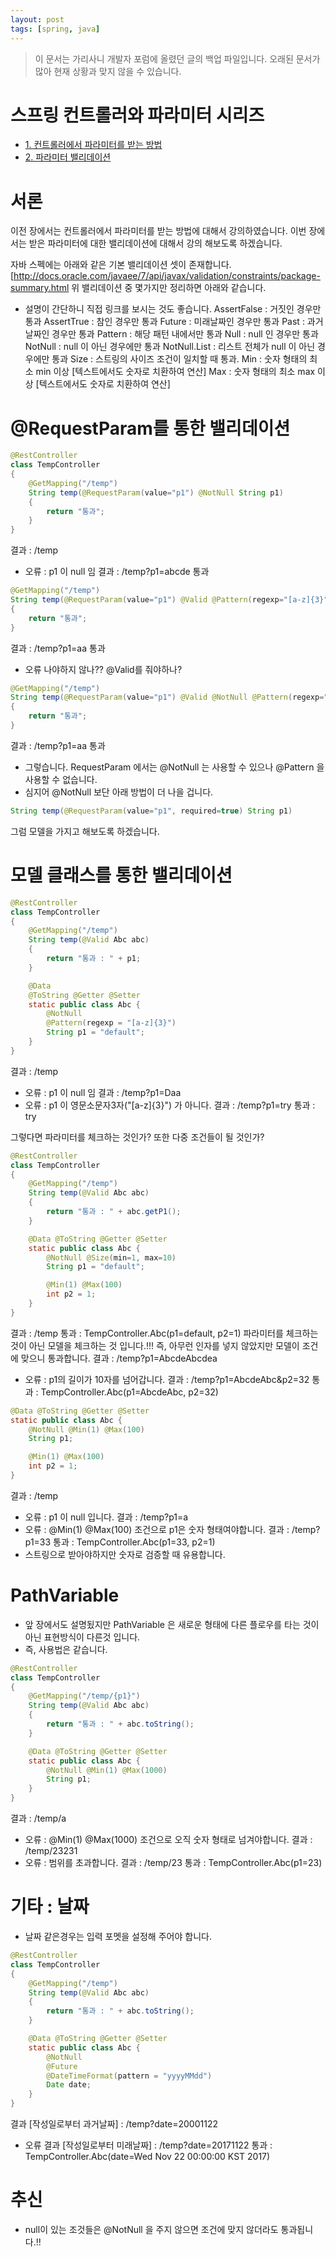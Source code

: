 ```yaml
---
layout: post
tags: [spring, java]
---
```


> 이 문서는 가리사니 개발자 포럼에 올렸던 글의 백업 파일입니다.
오래된 문서가 많아 현재 상황과 맞지 않을 수 있습니다.


# 스프링 컨트롤러와 파라미터 시리즈
- [1. 컨트롤러에서 파라미터를 받는 방법](/2017/01/09/%EB%B0%B1%EC%97%85-%EA%B0%80%EB%A6%AC%EC%82%AC%EB%8B%88-%EC%8A%A4%ED%94%84%EB%A7%81-%EC%BB%A8%ED%8A%B8%EB%A1%A4%EB%9F%AC%EC%99%80-%ED%8C%8C%EB%9D%BC%EB%AF%B8%ED%84%B0-1.-%EC%BB%A8%ED%8A%B8%EB%A1%A4%EB%9F%AC%EC%97%90%EC%84%9C-%ED%8C%8C%EB%9D%BC%EB%AF%B8%ED%84%B0%EB%A5%BC-%EB%B0%9B%EB%8A%94-%EB%B0%A9%EB%B2%95.html)
- [2. 파라미터 밸리데이션](/2017/01/09/%EB%B0%B1%EC%97%85-%EA%B0%80%EB%A6%AC%EC%82%AC%EB%8B%88-%EC%8A%A4%ED%94%84%EB%A7%81-%EC%BB%A8%ED%8A%B8%EB%A1%A4%EB%9F%AC%EC%99%80-%ED%8C%8C%EB%9D%BC%EB%AF%B8%ED%84%B0-2.-%ED%8C%8C%EB%9D%BC%EB%AF%B8%ED%84%B0-%EB%B0%B8%EB%A6%AC%EB%8D%B0%EC%9D%B4%EC%85%98.html)

# 서론
이전 장에서는 컨트롤러에서 파라미터를 받는 방법에 대해서 강의하였습니다.
이번 장에서는 받은 파라미터에 대한 밸리데이션에 대해서 강의 해보도록 하겠습니다.

자바 스펙에는 아래와 같은 기본 밸리데이션 셋이 존재합니다.
[http://docs.oracle.com/javaee/7/api/javax/validation/constraints/package-summary.html
위 밸리데이션 중 몇가지만 정리하면 아래와 같습니다.
- 설명이 간단하니 직접 링크를 보시는 것도 좋습니다.
AssertFalse : 거짓인 경우만 통과
AssertTrue : 참인 경우만 통과
Future : 미래날짜인 경우만 통과
Past : 과거날짜인 경우만 통과
Pattern : 해당 패턴 내에서만 통과
Null : null 인 경우만 통과
NotNull : null 이 아닌 경우에만 통과
NotNull.List : 리스트 전체가 null 이 아닌 경우에만 통과
Size : 스트링의 사이즈 조건이 일치할 때 통과.
Min : 숫자 형태의 최소 min 이상 [텍스트에서도 숫자로 치환하여 연산]
Max : 숫자 형태의 최소 max 이상 [텍스트에서도 숫자로 치환하여 연산]



# @RequestParam를 통한 밸리데이션
``` java
@RestController
class TempController
{
	@GetMapping("/temp")
	String temp(@RequestParam(value="p1") @NotNull String p1)
	{
		return "통과";
	}
}
```
결과 : /temp
- 오류 : p1 이 null 임
결과 : /temp?p1=abcde
통과
``` java
@GetMapping("/temp")
String temp(@RequestParam(value="p1") @Valid @Pattern(regexp="[a-z]{3}") String p1)
{
	return "통과";
}
```
결과 : /temp?p1=aa
통과
- 오류 나야하지 않나?? @Valid를 줘야하나?
``` java
@GetMapping("/temp")
String temp(@RequestParam(value="p1") @Valid @NotNull @Pattern(regexp="[a-z]{3}") String p1)
{
	return "통과";
}
```
결과 : /temp?p1=aa
통과
- 그렇습니다. RequestParam 에서는 @NotNull 는 사용할 수 있으나 @Pattern 을 사용할 수 없습니다.
- 심지어 @NotNull 보단 아래 방법이 더 나을 겁니다.
``` java
String temp(@RequestParam(value="p1", required=true) String p1)
```
그럼 모델을 가지고 해보도록 하겠습니다.



# 모델 클래스를 통한 밸리데이션
``` java
@RestController
class TempController
{
	@GetMapping("/temp")
	String temp(@Valid Abc abc)
	{
		return "통과 : " + p1;
	}

	@Data
	@ToString @Getter @Setter
	static public class Abc {
		@NotNull
		@Pattern(regexp = "[a-z]{3}")
		String p1 = "default";
	}
}
```
결과 : /temp
- 오류 : p1 이 null 임
결과 : /temp?p1=Daa
- 오류 : p1 이 영문소문자3자("[a-z]{3}") 가 아니다.
결과 : /temp?p1=try
통과 : try

그렇다면 파라미터를 체크하는 것인가?
또한 다중 조건들이 될 것인가?
``` java
@RestController
class TempController
{
	@GetMapping("/temp")
	String temp(@Valid Abc abc)
	{
		return "통과 : " + abc.getP1();
	}

	@Data @ToString @Getter @Setter
	static public class Abc {
		@NotNull @Size(min=1, max=10)
		String p1 = "default";

		@Min(1) @Max(100)
		int p2 = 1;
	}
}
```
결과 : /temp
통과 : TempController.Abc(p1=default, p2=1)
파라미터를 체크하는 것이 아닌 모델을 체크하는 것 입니다.!!!
즉, 아무런 인자를 넣지 않았지만 모델이 조건에 맞으니 통과합니다.
결과 : /temp?p1=AbcdeAbcdea
- 오류 : p1의 길이가 10자를 넘어갑니다.
결과 : /temp?p1=AbcdeAbc&p2=32
통과 : TempController.Abc(p1=AbcdeAbc, p2=32)
``` java
@Data @ToString @Getter @Setter
static public class Abc {
	@NotNull @Min(1) @Max(100)
	String p1;

	@Min(1) @Max(100)
	int p2 = 1;
}
```
결과 : /temp
- 오류 : p1 이 null 입니다.
결과 : /temp?p1=a
- 오류 :  @Min(1) @Max(100) 조건으로 p1은 숫자 형태여야합니다.
결과 : /temp?p1=33
통과 : TempController.Abc(p1=33, p2=1)
- 스트링으로 받아야하지만 숫자로 검증할 때 유용합니다.



# PathVariable
- 앞 장에서도 설명됬지만 PathVariable 은 새로운 형태에 다른 플로우를 타는 것이 아닌 표현방식이 다른것 입니다.
- 즉, 사용법은 같습니다.
``` java
@RestController
class TempController
{
	@GetMapping("/temp/{p1}")
	String temp(@Valid Abc abc)
	{
		return "통과 : " + abc.toString();
	}

	@Data @ToString @Getter @Setter
	static public class Abc {
		@NotNull @Min(1) @Max(1000)
		String p1;
	}
}
```
결과 : /temp/a
- 오류 : @Min(1) @Max(1000) 조건으로 오직 숫자 형태로 넘겨야합니다.
결과 : /temp/23231
- 오류 : 범위를 초과합니다.
결과 : /temp/23
통과 : TempController.Abc(p1=23)


# 기타 : 날짜
- 날짜 같은경우는 입력 포멧을 설정해 주어야 합니다.
``` java
@RestController
class TempController
{
	@GetMapping("/temp")
	String temp(@Valid Abc abc)
	{
		return "통과 : " + abc.toString();
	}

	@Data @ToString @Getter @Setter
	static public class Abc {
		@NotNull
		@Future
		@DateTimeFormat(pattern = "yyyyMMdd")
		Date date;
	}
}
```
결과 [작성일로부터 과거날짜] : /temp?date=20001122
- 오류
결과 [작성일로부터 미래날짜] : /temp?date=20171122
통과 : TempController.Abc(date=Wed Nov 22 00:00:00 KST 2017)



# 추신
- null이 있는 조것들은 @NotNull 을 주지 않으면 조건에 맞지 않더라도 통과됩니다.!!
